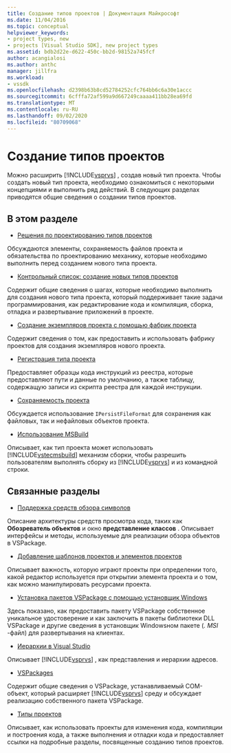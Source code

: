 ```yaml
---
title: Создание типов проектов | Документация Майкрософт
ms.date: 11/04/2016
ms.topic: conceptual
helpviewer_keywords:
- project types, new
- projects [Visual Studio SDK], new project types
ms.assetid: bdb2d22e-d622-450c-bb2d-98152a745fcf
author: acangialosi
ms.author: anthc
manager: jillfra
ms.workload:
- vssdk
ms.openlocfilehash: d2398b63b8cd52784252cfc764bb6c6a30e1accc
ms.sourcegitcommit: 6cfffa72af599a9d667249caaaa411bb28ea69fd
ms.translationtype: MT
ms.contentlocale: ru-RU
ms.lasthandoff: 09/02/2020
ms.locfileid: "80709068"
---
```

# <a name="create-project-types"></a>Создание типов проектов
Можно расширить [!INCLUDE[vsprvs](../../code-quality/includes/vsprvs_md.md)] , создав новый тип проекта. Чтобы создать новый тип проекта, необходимо ознакомиться с некоторыми концепциями и выполнить ряд действий. В следующих разделах приводятся общие сведения о создании типов проектов.

## <a name="in-this-section"></a>В этом разделе
- [Решения по проектированию типов проектов](../../extensibility/internals/project-type-design-decisions.md)

 Обсуждаются элементы, сохраняемость файлов проекта и обязательства по проектированию механику, которые необходимо выполнить перед созданием нового типа проекта.

- [Контрольный список: создание новых типов проектов](../../extensibility/internals/checklist-creating-new-project-types.md)

 Содержит общие сведения о шагах, которые необходимо выполнить для создания нового типа проекта, который поддерживает такие задачи программирования, как редактирование кода и компиляция, сборка, отладка и развертывание приложений в проекте.

- [Создание экземпляров проекта с помощью фабрик проекта](../../extensibility/internals/creating-project-instances-by-using-project-factories.md)

 Содержит сведения о том, как предоставить и использовать фабрику проектов для создания экземпляров нового проекта.

- [Регистрация типа проекта](../../extensibility/internals/registering-a-project-type.md)

 Предоставляет образцы кода инструкций из реестра, которые предоставляют пути и данные по умолчанию, а также таблицу, содержащую записи из скрипта реестра для каждой инструкции.

- [Сохраняемость проекта](../../extensibility/internals/project-persistence.md)

 Обсуждается использование `IPersistFileFormat` для сохранения как файловых, так и нефайловых объектов проекта.

- [Использование MSBuild](../../extensibility/internals/using-msbuild.md)

 Описывает, как тип проекта может использовать [!INCLUDE[vstecmsbuild](../../extensibility/internals/includes/vstecmsbuild_md.md)] механизм сборки, чтобы разрешить пользователям выполнять сборку из [!INCLUDE[vsprvs](../../code-quality/includes/vsprvs_md.md)] и из командной строки.

## <a name="related-sections"></a>Связанные разделы
- [Поддержка средств обзора символов](../../extensibility/internals/supporting-symbol-browsing-tools.md)

 Описание архитектуры средств просмотра кода, таких как **Обозреватель объектов** и окно **представление классов** . Описывает интерфейсы и методы, используемые для реализации обзора объектов в VSPackage.

- [Добавление шаблонов проектов и элементов проектов](../../extensibility/internals/adding-project-and-project-item-templates.md)

 Описывает важность, которую играют проекты при определении того, какой редактор используется при открытии элемента проекта и о том, как можно манипулировать ресурсами проекта.

- [Установка пакетов VSPackage с помощью установщик Windows](../../extensibility/internals/installing-vspackages-with-windows-installer.md)

 Здесь показано, как предоставить пакету VSPackage собственное уникальное удостоверение и как заключить в пакеты библиотеки DLL VSPackage и другие сведения в установщик Windowsном пакете (*. MSI* -файл) для развертывания на клиентах.

- [Иерархии в Visual Studio](../../extensibility/internals/hierarchies-in-visual-studio.md)

 Описывает [!INCLUDE[vsprvs](../../code-quality/includes/vsprvs_md.md)] , как представления и иерархии адресов.

- [VSPackages](../../extensibility/internals/vspackages.md)

 Содержит общие сведения о VSPackage, устанавливаемый COM-объект, который расширяет [!INCLUDE[vsprvs](../../code-quality/includes/vsprvs_md.md)] среду и обсуждает реализацию собственного пакета VSPackage.

- [Типы проектов](../../extensibility/internals/project-types.md)

 Описывает, как использовать проекты для изменения кода, компиляции и построения кода, а также выполнения и отладки кода и предоставляет ссылки на подробные разделы, посвященные созданию типов проектов.
